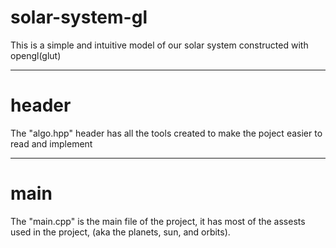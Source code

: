 # solar-system-gl
This is a simple and intuitive model of our solar system constructed with opengl(glut)

------------------------------------------------------------

# header
The "algo.hpp" header has all the tools created to make the poject easier to read and implement

------------------------------------------------------------

# main
The "main.cpp" is the main file of the project, it has most of the assests used in the project, (aka the planets, sun, and orbits).
